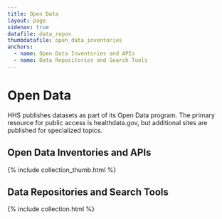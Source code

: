 ```yaml
---
title: Open Data
layout: page
sidenav: true
datafile: data_repos
thumbdatafile: open_data_inventories
anchors:
  - name: Open Data Inventories and APIs
  - name: Data Repositories and Search Tools
---
```

# Open Data

HHS publishes datasets as part of its Open Data program. The primary resource for public access is healthdata.gov, but additional sites are published for specialized topics.

## Open Data Inventories and APIs

{% include collection_thumb.html %}

## Data Repositories and Search Tools

{% include collection.html %}